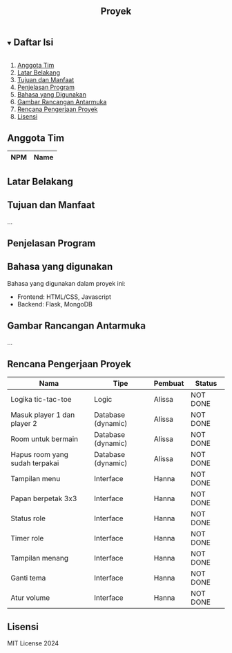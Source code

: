 
<p align="center">
  <h2 align="center">
    Proyek
  </h2>
</p>

<!-- Daftar Isi -->
<details open="open">
  <summary><h2 style="display: inline-block">Daftar Isi</h2></summary>
  <ol>
    <li><a href="#anggota-tim">Anggota Tim</a></li>
    <li><a href="#latar-belakang">Latar Belakang</a></li>
    <li><a href="#tujuan-dan-manfaat">Tujuan dan Manfaat</a></li>
    <li><a href="#penjelasan-aplikasi">Penjelasan Program</a></li>
    <li><a href="#bahasa-yang-digunakan">Bahasa yang Digunakan</a></li>
    <li><a href="#gambar-rancangan-antarmuka">Gambar Rancangan Antarmuka</a></li>
    <li><a href="#rencana-pengerjaan-proyek">Rencana Pengerjaan Proyek</a></li>
    <li><a href="#lisensi">Lisensi</a></li>
  </ol>
</details>

<!-- Anggota Tim -->
## Anggota Tim
| NPM           | Name                        |
| ------------- |-----------------------------|

<!-- Latar Belakang -->
## Latar Belakang



<!-- Tujuan dan Manfaat -->
## Tujuan dan Manfaat

...

<!-- Penjelasan Program -->
## Penjelasan Program



<!-- Bahasa yang digunakan -->
## Bahasa yang digunakan

Bahasa yang digunakan dalam proyek ini:
- Frontend: HTML/CSS, Javascript
- Backend: Flask, MongoDB

<!-- Gambar Rancangan Antarmuka -->
## Gambar Rancangan Antarmuka

...

<!-- Rencana Pengerjaan Proyek -->
## Rencana Pengerjaan Proyek

| Nama                           | Tipe                 | Pembuat        | Status              |
| -------------------------------|----------------------|----------------|---------------------|
| Logika tic-tac-toe             | Logic                | Alissa         | NOT DONE            |
| Masuk player 1 dan player 2    | Database (dynamic)   | Alissa         | NOT DONE            |
| Room untuk bermain             | Database (dynamic)   | Alissa         | NOT DONE            |
| Hapus room yang sudah terpakai | Database (dynamic)   | Alissa         | NOT DONE            |
| Tampilan menu                  | Interface            | Hanna          | NOT DONE            |
| Papan berpetak 3x3             | Interface            | Hanna          | NOT DONE            |
| Status role                    | Interface            | Hanna          | NOT DONE            |
| Timer role                     | Interface            | Hanna          | NOT DONE            |
| Tampilan menang                | Interface            | Hanna          | NOT DONE            |
| Ganti tema                     | Interface            | Hanna          | NOT DONE            |
| Atur volume                    | Interface            | Hanna          | NOT DONE            |

<!-- Lisensi -->
## Lisensi

MIT License 2024